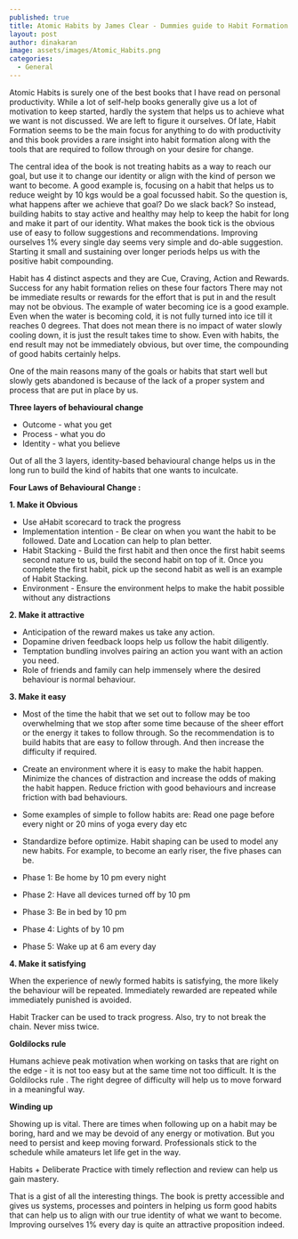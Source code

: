 ```yaml
---
published: true
title: Atomic Habits by James Clear - Dummies guide to Habit Formation
layout: post
author: dinakaran
image: assets/images/Atomic_Habits.png
categories:
  - General
---
```


Atomic Habits is surely one of the best books that I have read on personal productivity. While a lot of self-help books generally give us a lot of motivation to keep started, hardly the system that helps us to achieve what we want is not discussed. We are left to figure it ourselves. Of late, Habit Formation seems to be the main focus for anything to do with productivity and this book provides a rare insight into habit formation along with the tools that are required to follow through on your desire for change. 

The central idea of the book is not treating habits as a way to reach our goal, but use it to change our identity or align with the kind of person we want to become. A good example is, focusing on a habit that helps us to reduce weight by 10 kgs would be a goal focussed habit. So the question is, what happens after we achieve that goal? Do we slack back? So instead, building habits to stay active and healthy may help to keep the habit for long and make it part of our identity.  What makes the book tick is the obvious use of easy to follow suggestions and recommendations. Improving ourselves 1% every single day seems very simple and do-able suggestion. Starting it small and sustaining over longer periods helps us with the positive habit compounding.  

Habit has 4 distinct aspects and they are Cue, Craving, Action and Rewards. Success for any habit formation relies on these four factors There may not be immediate results or rewards for the effort that is put in and the result may not be obvious. The example of water becoming ice is a good example. Even when the water is becoming cold, it is not fully turned into ice till it reaches 0 degrees. That does not mean there is no impact of water slowly cooling down, it is just the result takes time to show. Even with habits, the end result may not be immediately obvious, but over time, the compounding of good habits certainly helps.

One of the main reasons many of the goals or habits that start well but slowly gets abandoned is because of the lack of a proper system and process that are put in place by us.  

**Three layers of behavioural change**

- Outcome - what you get 
- Process - what you do 
- Identity - what you believe


Out of all the 3 layers, identity-based behavioural change helps us in the long run to build the kind of habits that one wants to inculcate. 

**Four Laws of Behavioural Change :**

**1. Make it Obvious** 

- Use aHabit scorecard to track the progress 
- Implementation intention - Be clear on when you want the habit to be followed. Date and Location can help to plan better.
- Habit Stacking - Build the first habit and then once the first habit seems second nature to us, build the second habit on top of it. Once you complete the first habit, pick up the second habit as well is an example of Habit Stacking. 
- Environment - Ensure the environment helps to make the habit possible without any distractions



**2. Make  it attractive**

- Anticipation of the reward makes us take any action.
- Dopamine driven feedback loops help us follow the habit diligently.
- Temptation bundling involves pairing an action you want with an action you need.
- Role of friends and family can help immensely where the desired behaviour is normal behaviour.


**3. Make it easy**

- Most of the time the habit that we set out to follow may be too overwhelming that we stop after some time because of the sheer effort or the energy it takes to follow through. So the recommendation is to build habits that are easy to follow through. And then increase the difficulty if required.
- Create an environment where it is easy to make the habit happen. Minimize the chances of distraction and increase the odds of making the habit happen. Reduce friction with good behaviours and increase friction with bad behaviours. 
- Some examples of simple to follow habits are: Read one page before every night or 20 mins of yoga every day etc
- Standardize before optimize. Habit shaping can be used to model any new habits. For example, to become an early riser, the five phases can be.


- Phase 1: Be home by 10 pm every night 
- Phase 2: Have all devices turned off by 10 pm
- Phase 3: Be in bed by 10 pm 
- Phase 4: Lights of by 10 pm 
- Phase 5: Wake up at 6 am every day


**4. Make it satisfying**

When the experience of newly formed habits is satisfying, the more likely the behaviour will be repeated. Immediately rewarded are repeated while immediately punished is avoided. 

Habit Tracker can be used to track progress. Also, try to not break the chain. Never miss twice. 

**Goldilocks rule**

Humans achieve peak motivation when working on tasks that are right on the edge - it is not too easy but at the same time not too difficult. It is the Goldilocks rule . The right degree of difficulty will help us to move forward in a meaningful way. 

**Winding up**

Showing up is vital. There are times when following up on a habit may be boring, hard and we may be devoid of any energy or motivation. But you need to persist and keep moving forward.  Professionals stick to the schedule while amateurs let life get in the way. 

Habits + Deliberate Practice with timely reflection and review can help us gain mastery. 

That is a gist of all the interesting things. The book is pretty accessible and gives us systems, processes and pointers in helping us form good habits that can help us to align with our true identity of what we want to become. Improving ourselves 1% every day is quite an attractive proposition indeed.
